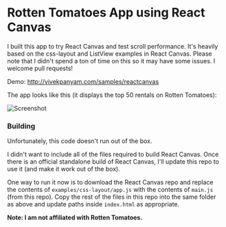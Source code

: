# Rotten Tomatoes App using React Canvas

I built this app to try React Canvas and test scroll performance.
It's heavily based on the css-layout and ListView examples in React Canvas.
Please note that I didn't spend a ton of time on this so it may have some issues. I welcome pull requests!

Demo: http://vivekpanyam.com/samples/reactcanvas

The app looks like this (it displays the top 50 rentals on Rotten Tomatoes):

![Screenshot](http://i.imgur.com/t4VhXiL.png)

### Building

Unfortunately, this code doesn't run out of the box.

I didn't want to include all of the files required to build React Canvas.
Once there is an official standalone build of React Canvas, I'll update this repo to use it (and make it work out of the box).

One way to run it now is to download the React Canvas repo and replace the contents
of `examples/css-layout/app.js` with the contents of `main.js` (from this repo).
Copy the rest of the files in this repo into the same folder as above and update paths inside `index.html`
as appropriate.


**Note: I am not affiliated with Rotten Tomatoes.**
